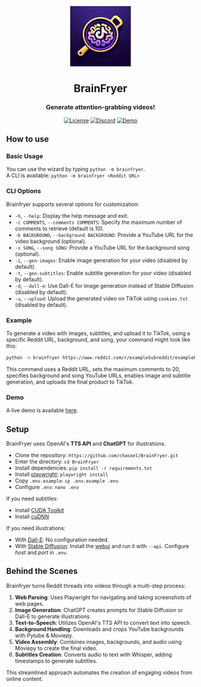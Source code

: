 <div align="center">
  <img src="./.github/media/logo.png?" width="32%" height="32%"/>
  <h1>BrainFryer</h1>
  <h3>Generate attention-grabbing videos!</h3>

  [![License](https://img.shields.io/github/license/chaoxel/BrainFryer?style=for-the-badge&logo=github)](LICENSE)
  [![Discord](https://img.shields.io/discord/1195177036210253864?color=5865F2&label=discord&style=for-the-badge)](https://discord.gg/jwb26Xy5M7)
  [![Demo](https://img.shields.io/badge/Tiktok%20-%20Demo?logo=tiktok&label=Demo&style=for-the-badge)](https://www.tiktok.com/@redditeel)

</div>


## How to use
### Basic Usage
You can use the wizard by typing `python -m brainfryer`.  
A CLI is available: `python -m brainfryer <Reddit URL>`

### CLI Options

Brainfryer supports several options for customization:

- `-h`, `--help`: Display the help message and exit.
- `-c COMMENTS`, `--comments COMMENTS`: Specify the maximum number of comments to retrieve (default is 10).
- `-b BACKGROUND`, `--background BACKGROUND`: Provide a YouTube URL for the video background (optional).
- `-s SONG`, `--song SONG`: Provide a YouTube URL for the background song (optional).
- `-i`, `--gen-images`: Enable image generation for your video (disabled by default).
- `-t`, `--gen-subtitles`: Enable subtitle generation for your video (disabled by default).
- `-d`, `--dall-e`: Use Dall-E for image generation instead of Stable Diffusion (disabled by default).
- `-u`, `--upload`: Upload the generated video on TikTok using `cookies.txt` (disabled by default).

### Example

To generate a video with images, subtitles, and upload it to TikTok, using a specific Reddit URL, background, and song, your command might look like this:

```bash
python -m brainfryer https://www.reddit.com/r/exampleSubreddit/examplePost -c 20 -b https://youtu.be/exampleBackground -s https://youtu.be/exampleSong -i -t -u
```

This command uses a Reddit URL, sets the maximum comments to 20, specifies background and song YouTube URLs, enables image and subtitle generation, and uploads the final product to TikTok.

### Demo

A live demo is available [here](https://www.tiktok.com/@redditeel).

## Setup

BrainFryer uses OpenAI's **TTS API** and **ChatGPT** for illustrations.

- Clone the repository: `https://github.com/chaoxel/BrainFryer.git`
- Enter the directory: `cd BrainFryer`
- Install dependencies: `pip install -r requirements.txt`
- Install [playwright](https://playwright.dev/python/docs/intro): `playwright install`
- Copy `.env.example`: `cp .env.example .env`
- Configure `.env`: `nano .env`

If you need subtitles:

- Install [CUDA Toolkit](https://developer.nvidia.com/cuda-downloads)
- Install [cuDNN](https://developer.nvidia.com/cudnn)

If you need illustrations:

- With [Dall-E](https://openai.com/dall-e-3): No configuration needed.
- With [Stable Diffusion](https://github.com/AUTOMATIC1111/stable-diffusion-webui): Install the [webui](https://github.com/AUTOMATIC1111/stable-diffusion-webui) and run it with `--api`. Configure *host* and *port* in `.env`.

## Behind the Scenes

Brainfryer turns Reddit threads into videos through a multi-step process:

1. **Web Parsing**: Uses Playwright for navigating and taking screenshots of web pages.
2. **Image Generation**: ChatGPT creates prompts for Stable Diffusion or Dall-E to generate illustrations.
3. **Text-to-Speech**: Utilizes OpenAI's TTS API to convert text into speech.
4. **Background Handling**: Downloads and crops YouTube backgrounds with Pytube & Moviepy.
5. **Video Assembly**: Combines images, backgrounds, and audio using Moviepy to create the final video.
6. **Subtitles Creation**: Converts audio to text with Whisper, adding timestamps to generate subtitles.

This streamlined approach automates the creation of engaging videos from online content.
